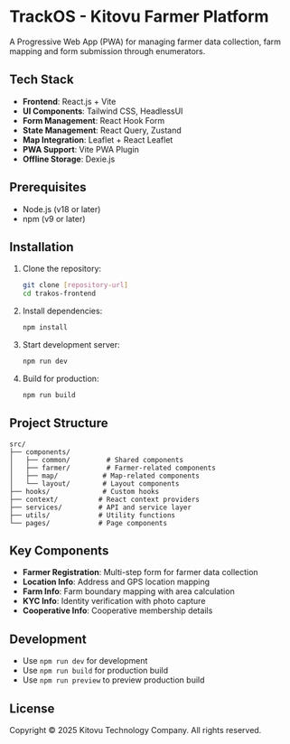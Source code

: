 # TrackOS - Kitovu Farmer Platform

A Progressive Web App (PWA) for managing farmer data collection, farm mapping and form submission through enumerators.

## Tech Stack

- **Frontend**: React.js + Vite
- **UI Components**: Tailwind CSS, HeadlessUI
- **Form Management**: React Hook Form
- **State Management**: React Query, Zustand
- **Map Integration**: Leaflet + React Leaflet
- **PWA Support**: Vite PWA Plugin
- **Offline Storage**: Dexie.js

## Prerequisites

- Node.js (v18 or later)
- npm (v9 or later)

## Installation

1. Clone the repository:
   ```bash
   git clone [repository-url]
   cd trakos-frontend
   ```

2. Install dependencies:
   ```bash
   npm install
   ```

3. Start development server:
   ```bash
   npm run dev
   ```

4. Build for production:
   ```bash
   npm run build
   ```

## Project Structure

```
src/
├── components/
│   ├── common/         # Shared components
│   ├── farmer/         # Farmer-related components
│   ├── map/           # Map-related components
│   └── layout/        # Layout components
├── hooks/             # Custom hooks
├── context/          # React context providers
├── services/         # API and service layer
├── utils/            # Utility functions
└── pages/            # Page components
```

## Key Components

- **Farmer Registration**: Multi-step form for farmer data collection
- **Location Info**: Address and GPS location mapping
- **Farm Info**: Farm boundary mapping with area calculation
- **KYC Info**: Identity verification with photo capture
- **Cooperative Info**: Cooperative membership details



## Development

- Use `npm run dev` for development
- Use `npm run build` for production build
- Use `npm run preview` to preview production build


## License

Copyright © 2025 Kitovu Technology Company. All rights reserved.